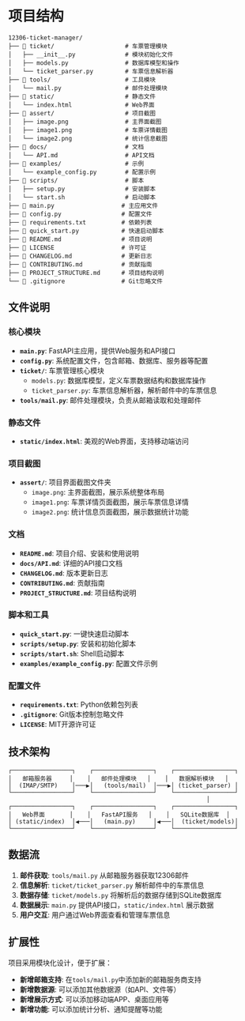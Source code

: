 # 项目结构

```
12306-ticket-manager/
├── 📁 ticket/                    # 车票管理模块
│   ├── __init__.py              # 模块初始化文件
│   ├── models.py                # 数据库模型和操作
│   └── ticket_parser.py         # 车票信息解析器
├── 📁 tools/                     # 工具模块
│   └── mail.py                  # 邮件处理模块
├── 📁 static/                    # 静态文件
│   └── index.html               # Web界面
├── 📁 assert/                    # 项目截图
│   ├── image.png                # 主界面截图
│   ├── image1.png               # 车票详情截图
│   └── image2.png               # 统计信息截图
├── 📁 docs/                      # 文档
│   └── API.md                   # API文档
├── 📁 examples/                  # 示例
│   └── example_config.py        # 配置示例
├── 📁 scripts/                   # 脚本
│   ├── setup.py                 # 安装脚本
│   └── start.sh                 # 启动脚本
├── 📄 main.py                   # 主应用文件
├── 📄 config.py                 # 配置文件
├── 📄 requirements.txt          # 依赖列表
├── 📄 quick_start.py            # 快速启动脚本
├── 📄 README.md                 # 项目说明
├── 📄 LICENSE                   # 许可证
├── 📄 CHANGELOG.md              # 更新日志
├── 📄 CONTRIBUTING.md           # 贡献指南
├── 📄 PROJECT_STRUCTURE.md      # 项目结构说明
└── 📄 .gitignore                # Git忽略文件
```

## 文件说明

### 核心模块

- **`main.py`**: FastAPI主应用，提供Web服务和API接口
- **`config.py`**: 系统配置文件，包含邮箱、数据库、服务器等配置
- **`ticket/`**: 车票管理核心模块
  - `models.py`: 数据库模型，定义车票数据结构和数据库操作
  - `ticket_parser.py`: 车票信息解析器，解析邮件中的车票信息
- **`tools/mail.py`**: 邮件处理模块，负责从邮箱读取和处理邮件

### 静态文件

- **`static/index.html`**: 美观的Web界面，支持移动端访问

### 项目截图

- **`assert/`**: 项目界面截图文件夹
  - `image.png`: 主界面截图，展示系统整体布局
  - `image1.png`: 车票详情页面截图，展示车票信息详情
  - `image2.png`: 统计信息页面截图，展示数据统计功能

### 文档

- **`README.md`**: 项目介绍、安装和使用说明
- **`docs/API.md`**: 详细的API接口文档
- **`CHANGELOG.md`**: 版本更新日志
- **`CONTRIBUTING.md`**: 贡献指南
- **`PROJECT_STRUCTURE.md`**: 项目结构说明

### 脚本和工具

- **`quick_start.py`**: 一键快速启动脚本
- **`scripts/setup.py`**: 安装和初始化脚本
- **`scripts/start.sh`**: Shell启动脚本
- **`examples/example_config.py`**: 配置文件示例

### 配置文件

- **`requirements.txt`**: Python依赖包列表
- **`.gitignore`**: Git版本控制忽略文件
- **`LICENSE`**: MIT开源许可证

## 技术架构

```
┌─────────────────┐    ┌─────────────────┐    ┌─────────────────┐
│   邮箱服务器     │    │   邮件处理模块   │    │   数据解析模块   │
│  (IMAP/SMTP)    │───▶│   (tools/mail)  │───▶│ (ticket_parser) │
└─────────────────┘    └─────────────────┘    └─────────────────┘
                                                        │
┌─────────────────┐    ┌─────────────────┐    ┌─────────────────┐
│   Web界面       │    │   FastAPI服务   │    │   SQLite数据库  │
│ (static/index)  │◀───│   (main.py)     │◀───│  (ticket/models)│
└─────────────────┘    └─────────────────┘    └─────────────────┘
```

## 数据流

1. **邮件获取**: `tools/mail.py` 从邮箱服务器获取12306邮件
2. **信息解析**: `ticket/ticket_parser.py` 解析邮件中的车票信息
3. **数据存储**: `ticket/models.py` 将解析后的数据存储到SQLite数据库
4. **数据展示**: `main.py` 提供API接口，`static/index.html` 展示数据
5. **用户交互**: 用户通过Web界面查看和管理车票信息

## 扩展性

项目采用模块化设计，便于扩展：

- **新增邮箱支持**: 在`tools/mail.py`中添加新的邮箱服务商支持
- **新增数据源**: 可以添加其他数据源（如API、文件等）
- **新增展示方式**: 可以添加移动端APP、桌面应用等
- **新增功能**: 可以添加统计分析、通知提醒等功能 